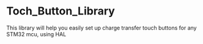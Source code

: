 # Toch_Button_Library

This library will help you easily set up charge transfer touch buttons for any STM32 mcu, using HAL
